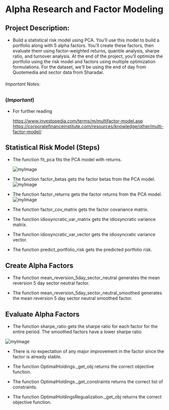 
# Alpha Research and Factor Modeling

## Project Description: 

* Build a statistical risk model using PCA. You’ll use this model to build a portfolio along with 5 alpha factors. You’ll create these factors, then evaluate them using factor-weighted returns, quantile analysis, sharpe ratio, and turnover analysis. At the end of the project, you’ll optimize the portfolio using the risk model and factors using multiple optimization formulations. For the dataset, we'll be using the end of day from Quotemedia and sector data from Sharadar.


###### *Important Notes*: 

### (*Important*)

* For further reading

    https://www.investopedia.com/terms/m/multifactor-model.asp
    https://corporatefinanceinstitute.com/resources/knowledge/other/multi-factor-model/

## Statistical Risk Model (Steps)

* The function fit_pca fits the PCA model with returns.

  ![myImage](https://udacity-reviews-uploads.s3.us-west-2.amazonaws.com/_attachments/3354060/1635731882/FireShot_Capture_124_-_project_4_starter.ipynb_-_Colaboratory_-_colab.research.google.com.png)

* The function factor_betas gets the factor betas from the PCA model.
  ![myImage](https://udacity-reviews-uploads.s3.us-west-2.amazonaws.com/_attachments/3354060/1635731991/FireShot_Capture_125_-_project_4_starter.ipynb_-_Colaboratory_-_colab.research.google.com.png)

* The function factor_returns gets the factor returns from the PCA model.
  ![myImage](https://udacity-reviews-uploads.s3.us-west-2.amazonaws.com/_attachments/3354060/1635732039/FireShot_Capture_126_-_project_4_starter.ipynb_-_Colaboratory_-_colab.research.google.com.png)

* The function factor_cov_matrix gets the factor covariance matrix.

* The function idiosyncratic_var_matrix gets the idiosyncratic variance matrix.

* The function idiosyncratic_var_vector gets the idiosyncratic variance vector.

* The function predict_portfolio_risk gets the predicted portfolio risk.

## Create Alpha Factors

* The function mean_reversion_5day_sector_neutral generates the mean reversion 5 day sector neutral factor.

* The function mean_reversion_5day_sector_neutral_smoothed generates the mean reversion 5 day sector neutral smoothed factor.

## Evaluate Alpha Factors

* The function sharpe_ratio gets the sharpe ratio for each factor for the entire period. The smoothed factors have a lower sharpe ratio

![myImage](https://udacity-reviews-uploads.s3.us-west-2.amazonaws.com/_attachments/3354060/1635732245/FireShot_Capture_127_-_project_4_starter.ipynb_-_Colaboratory_-_colab.research.google.com.png)


* There is no expectation of any major improvement in the factor since the factor is already stable.

* The function OptimalHoldings._get_obj returns the correct objective function.

* The function OptimalHoldings._get_constraints returns the correct list of constraints.

* The function OptimalHoldingsRegualization._get_obj returns the correct objective function.
